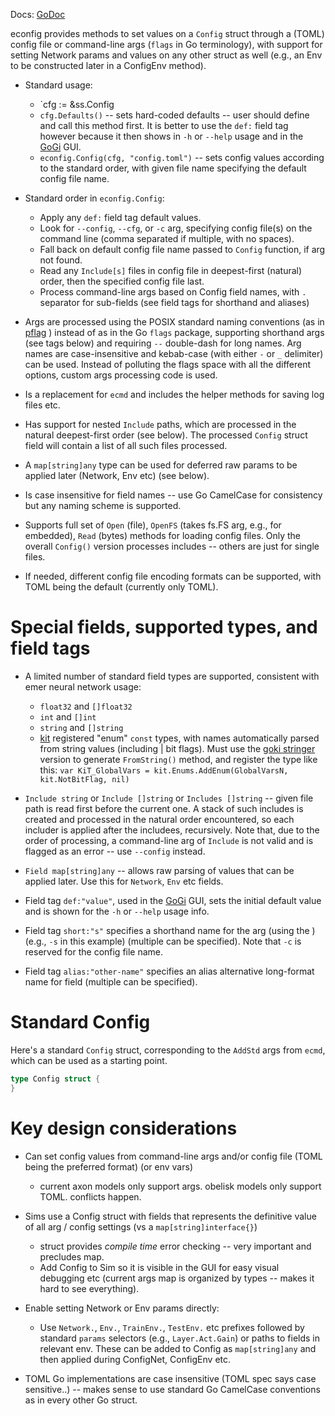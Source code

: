Docs: [GoDoc](https://pkg.go.dev/github.com/emer/emergent/econfig)

econfig provides methods to set values on a `Config` struct through a (TOML) config file or command-line args (`flags` in Go terminology), with support for setting Network params and values on any other struct as well (e.g., an Env to be constructed later in a ConfigEnv method).

* Standard usage:
    + `cfg := &ss.Config
    + `cfg.Defaults()` -- sets hard-coded defaults -- user should define and call this method first.  It is better to use the `def:` field tag however because it then shows in `-h` or `--help` usage and in the [GoGi](https://github.com/goki/gi) GUI.
    + `econfig.Config(cfg, "config.toml")` -- sets config values according to the standard order, with given file name specifying the default config file name.

* Standard order in `econfig.Config`:
    + Apply any `def:` field tag default values.
    + Look for `--config`, `--cfg`, or `-c` arg, specifying config file(s) on the command line (comma separated if multiple, with no spaces).
    + Fall back on default config file name passed to `Config` function, if arg not found.
    + Read any `Include[s]` files in config file in deepest-first (natural) order, then the specified config file last.
    + Process command-line args based on Config field names, with `.` separator for sub-fields (see field tags for shorthand and aliases)
        
* Args are processed using the POSIX standard naming conventions (as in [pflag](https://github.com/spf13/pflag) ) instead of as in the Go `flags` package, supporting shorthand args (see tags below) and requiring `--` double-dash for long names.  Arg names are case-insensitive and kebab-case (with either `-` or `_` delimiter) can be used.  Instead of polluting the flags space with all the different options, custom args processing code is used.

* Is a replacement for `ecmd` and includes the helper methods for saving log files etc.

* Has support for nested `Include` paths, which are processed in the natural deepest-first order (see below). The processed `Config` struct field will contain a list of all such files processed.

* A `map[string]any` type can be used for deferred raw params to be applied later (Network, Env etc) (see below).

* Is case insensitive for field names -- use Go CamelCase for consistency but any naming scheme is supported.

* Supports full set of `Open` (file), `OpenFS` (takes fs.FS arg, e.g., for embedded), `Read` (bytes) methods for loading config files.  Only the overall `Config()` version processes includes -- others are just for single files.

* If needed, different config file encoding formats can be supported, with TOML being the default (currently only TOML).

# Special fields, supported types, and field tags

* A limited number of standard field types are supported, consistent with emer neural network usage:
    + `float32` and `[]float32`
    + `int` and `[]int`
    + `string` and `[]string`
    + [kit](https://github.com/goki/ki) registered "enum" `const` types, with names automatically parsed from string values (including | bit flags).  Must use the [goki stringer](https://github.com/goki/stringer) version to generate `FromString()` method, and register the type like this: `var KiT_GlobalVars = kit.Enums.AddEnum(GlobalVarsN, kit.NotBitFlag, nil)`

* `Include string` or `Include []string` or `Includes []string` -- given file path is read first before the current one.  A stack of such includes is created and processed in the natural order encountered, so each includer is applied after the includees, recursively.  Note that, due to the order of processing, a command-line arg of `Include` is not valid and is flagged as an error -- use `--config` instead.

* `Field map[string]any` -- allows raw parsing of values that can be applied later.  Use this for `Network`, `Env` etc fields.

* Field tag `def:"value"`, used in the [GoGi](https://github.com/goki/gi) GUI, sets the initial default value and is shown for the `-h` or `--help` usage info.

* Field tag `short:"s"` specifies a shorthand name for the arg (using the ) (e.g., `-s` in this example) (multiple can be specified).  Note that `-c` is reserved for the config file name.

* Field tag `alias:"other-name"` specifies an alias alternative long-format name for field (multiple can be specified).

# Standard Config

Here's a standard `Config` struct, corresponding to the `AddStd` args from `ecmd`, which can be used as a starting point.

```Go
type Config struct {
}
```    

# Key design considerations

* Can set config values from command-line args and/or config file (TOML being the preferred format) (or env vars)
    + current axon models only support args. obelisk models only support TOML.  conflicts happen.

* Sims use a Config struct with fields that represents the definitive value of all arg / config settings (vs a `map[string]interface{}`)
    + struct provides _compile time_ error checking -- very important and precludes map.
    + Add Config to Sim so it is visible in the GUI for easy visual debugging etc (current args map is organized by types -- makes it hard to see everything).

* Enable setting Network or Env params directly:
    + Use `Network.`, `Env.`, `TrainEnv.`, `TestEnv.` etc prefixes followed by standard `params` selectors (e.g., `Layer.Act.Gain`) or paths to fields in relevant env.  These can be added to Config as `map[string]any` and then applied during ConfigNet, ConfigEnv etc.

* TOML Go implementations are case insensitive (TOML spec says case sensitive..) -- makes sense to use standard Go CamelCase conventions as in every other Go struct.


